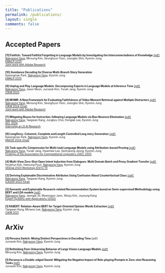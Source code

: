 ```yaml
---
title: "Publications"
permalink: /publications/
layout: single
comments: false
---
```


## Accepted Papers

<span style="font-size:60%">**[11] FaithUn: Toward Faithful Forgetting in Language Models by Investigating the Interconnectedness of Knowledge** [[pdf]](https://arxiv.org/abs/2502.19207)</span>  
<span style="font-size:60%"><u>Nakyeong Yang</u>, Minsung Kim, Seunghyun Yoon, Joongbo Shin, Kyomin Jung  
[EMNLP 2025](https://2025.emnlp.org)</span>  
<a href="https://research.adobe.com/publication/faithun-toward-faithful-forgetting-in-language-models-by-investigating-the-interconnectedness-of-knowledge/" style="font-size:60%">Joint work with Adobe Research</a>

<span style="font-size:60%">**[10] Avoidance Decoding for Diverse Multi-Branch Story Generation**</span>  
<span style="font-size:60%">Kyeongman Park, <u>Nakyeong Yang</u>, Kyomin Jung  
[EMNLP 2025](https://2025.emnlp.org)</span>

<span style="font-size:60%">**[9] Unplug and Play Language Models: Decomposing Experts in Language Models at Inference Time** [[pdf]](https://arxiv.org/abs/2404.11916)</span>  
<span style="font-size:60%"><u>Nakyeong Yang</u>, Jiwon Moon, Junseok Kim, Yunah Jang, Kyomin Jung  
[CIKM 2025](https://cikm2025.org)</span>

<span style="font-size:60%">**[8] MVMR: A New Framework for Evaluating Faithfulness of Video Moment Retrieval against Multiple Distractors** [[pdf]](https://dl.acm.org/doi/10.1145/3627673.3679838)</span>  
<span style="font-size:60%"><u>Nakyeong Yang</u>, Minsung Kim, Seunghyun Yoon, Joongbo Shin, Kyomin Jung  
[CIKM 2024 (Oral)](https://cikm2024.org/)</span>  
<a href="https://research.adobe.com/publication/mvmr-a-new-framework-for-evaluating-faithfulness-of-video-moment-retrieval-against-multiple-distractors/" style="font-size:60%">Joint work with Adobe Research</a>

<span style="font-size:60%">**[7] Mitigating Biases for Instruction-following Language Models via Bias Neurons Elimination** [[pdf]](https://aclanthology.org/2024.acl-long.490/)</span>  
<span style="font-size:60%"><u>Nakyeong Yang</u>, Taegwan Kang, Jungkyu Choi, Honglak Lee, Kyomin Jung  
[ACL 2024](https://2024.aclweb.org/)</span>  
<a href="https://www.lgresearch.ai/publication/view?seq=110" style="font-size:60%">Internship at LG AI Research</a>

<span style="font-size:60%">**[6] LongStory: Coherent, Complete and Length Controlled Long story Generation** [[pdf]](https://arxiv.org/abs/2311.15208)</span>  
<span style="font-size:60%">Kyeongman Park, <u>Nakyeong Yang</u>, Kyomin Jung  
[PAKDD 2024 (Oral)](https://pakdd2024.org/)

<span style="font-size:60%">**[5] Task-specific Compression for Multi-task Language Models using Attribution-based Pruning** [[pdf]](https://aclanthology.org/2023.findings-eacl.43/)</span>  
<span style="font-size:60%"><u>Nakyeong Yang</u>, Yunah Jang, Hwanhee Lee, Seohyeong Jeong, Kyomin Jung  
[Findings of the Association for Computational Linguistics: EACL 2023](https://2023.eacl.org/)

<span style="font-size:60%">**[4] Multi-View Zero-Shot Open Intent Induction from Dialogues: Multi Domain Batch and Proxy Gradient Transfer** [[pdf]](https://arxiv.org/abs/2303.13099)</span>  
<span style="font-size:60%">Hyukhun Koh, Haesung Pyun, <u>Nakyeong Yang</u>, Kyomin Jung  
[SIGDial 2023 Workshop (DSTC 11)](https://dstc11.dstc.community/)

<span style="font-size:60%">**[3] Deriving Explainable Discriminative Attributes Using Confusion About Counterfactual Class** [[pdf]](https://ieeexplore.ieee.org/document/9747693)</span>  
<span style="font-size:60%"><u>Nakyeong Yang</u>, Taegwan Kang, Kyomin Jung  
[ICASSP 2022 (Oral)](https://2022.ieeeicassp.org/)

<span style="font-size:60%">**[2] Semantic and Explainable Research-related Recommendation System based on Semi-supervised Methodology using BERT and LDA models** [[pdf]](https://www.sciencedirect.com/science/article/abs/pii/S0957417421015232)</span>  
<span style="font-size:60%"><u>Nakyeong Yang</u>, Jeongje Jo, Myeongjun Jeon, Wooju Kim, Juyoung Kang  
[Expert Systems with Applications (2022)](https://www.sciencedirect.com/journal/expert-systems-with-applications)

<span style="font-size:60%">**[1] RABERT: Relation-Aware BERT for Target-Oriented Opinion Words Extraction** [[pdf]](https://dl.acm.org/doi/abs/10.1145/3459637.3482165)</span>  
<span style="font-size:60%">Taegwan Kang, Minwoo Lee, <u>Nakyeong Yang</u>, Kyomin Jung  
[CIKM 2021](https://www.cikm2021.org/)



## ArXiv

<span style="font-size:60%">**[3] Persona Switch: Mixing Distinct Perspectives in Decoding Time** [pdf]</span>  
<span style="font-size:60%">Junseok Kim, <u>Nakyeong Yang</u>, Kyomin Jung

<span style="font-size:60%">**[2] Rethinking Post-Unlearning Behavior of Large Vision-Language Models** [[pdf]](https://arxiv.org/abs/2506.02541)</span>  
<span style="font-size:60%">Minsung Kim, <u>Nakyeong Yang</u>, Kyomin Jung  

<span style="font-size:60%">**[1] Persona is a Double-edged Sword: Mitigating the Negative Impact of Role-playing Prompts in Zero-shot Reasoning Tasks** [[pdf]](https://arxiv.org/abs/2408.08631)</span>  
<span style="font-size:60%">Junseok Kim, <u>Nakyeong Yang</u>, Kyomin Jung  
